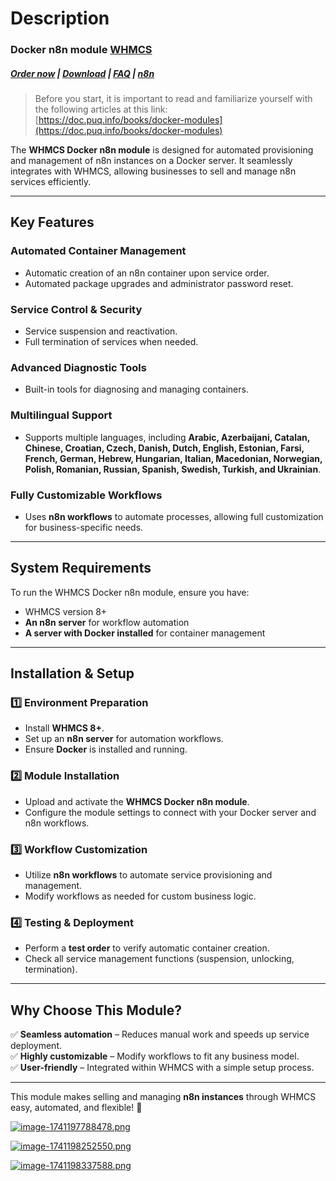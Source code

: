 # Description

### Docker n8n module **[WHMCS](https://puqcloud.com/link.php?id=77)** 

#####  [Order now](https://puqcloud.com/whmcs-module-docker-n8n.php) | [Download](https://download.puqcloud.com/WHMCS/servers/PUQ_WHMCS-Docker-n8n/) | [FAQ](https://faq.puqcloud.com/) | [n8n](https://puqcloud.com/link.php?id=117)

>Before you start, it is important to read and familiarize yourself with the following articles at this link:  
[https://doc.puq.info/books/docker-modules](https://doc.puq.info/books/docker-modules)

The **WHMCS Docker n8n module** is designed for automated provisioning and management of n8n instances on a Docker server. It seamlessly integrates with WHMCS, allowing businesses to sell and manage n8n services efficiently.

- - - - - -

## Key Features

### Automated Container Management

- Automatic creation of an n8n container upon service order.
- Automated package upgrades and administrator password reset.

### Service Control &amp; Security

- Service suspension and reactivation.
- Full termination of services when needed.

### Advanced Diagnostic Tools

- Built-in tools for diagnosing and managing containers.

### Multilingual Support

- Supports multiple languages, including **Arabic, Azerbaijani, Catalan, Chinese, Croatian, Czech, Danish, Dutch, English, Estonian, Farsi, French, German, Hebrew, Hungarian, Italian, Macedonian, Norwegian, Polish, Romanian, Russian, Spanish, Swedish, Turkish, and Ukrainian**.

### Fully Customizable Workflows

- Uses **n8n workflows** to automate processes, allowing full customization for business-specific needs.

- - - - - -

## System Requirements

To run the WHMCS Docker n8n module, ensure you have:  
- WHMCS version 8+
- **An n8n server** for workflow automation  
- **A server with Docker installed** for container management

- - - - - -

## **Installation &amp; Setup**

### **1️⃣ Environment Preparation**

- Install **WHMCS 8+**.
- Set up an **n8n server** for automation workflows.
- Ensure **Docker** is installed and running.

### **2️⃣ Module Installation**

- Upload and activate the **WHMCS Docker n8n module**.
- Configure the module settings to connect with your Docker server and n8n workflows.

### **3️⃣ Workflow Customization**

- Utilize **n8n workflows** to automate service provisioning and management.
- Modify workflows as needed for custom business logic.

### **4️⃣ Testing &amp; Deployment**

- Perform a **test order** to verify automatic container creation.
- Check all service management functions (suspension, unlocking, termination).

- - - - - -

## **Why Choose This Module?**

✅ **Seamless automation** – Reduces manual work and speeds up service deployment.  
✅ **Highly customizable** – Modify workflows to fit any business model.  
✅ **User-friendly** – Integrated within WHMCS with a simple setup process.

- - - - - -

This module makes selling and managing **n8n instances** through WHMCS easy, automated, and flexible! 🚀

[![image-1741197788478.png](https://doc.puq.info/uploads/images/gallery/2025-03/scaled-1680-/image-1741197788478.png)](https://doc.puq.info/uploads/images/gallery/2025-03/image-1741197788478.png)

[![image-1741198252550.png](https://doc.puq.info/uploads/images/gallery/2025-03/scaled-1680-/image-1741198252550.png)](https://doc.puq.info/uploads/images/gallery/2025-03/image-1741198252550.png)

[![image-1741198337588.png](https://doc.puq.info/uploads/images/gallery/2025-03/scaled-1680-/image-1741198337588.png)](https://doc.puq.info/uploads/images/gallery/2025-03/image-1741198337588.png)